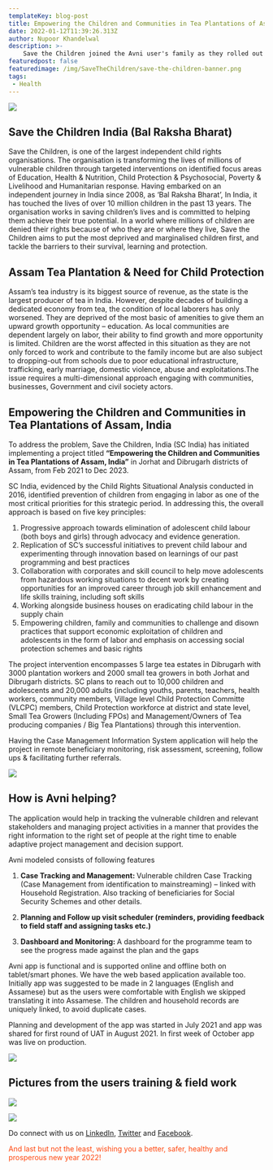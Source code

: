 ```yaml
---
templateKey: blog-post
title: Empowering the Children and Communities in Tea Plantations of Assam, India
date: 2022-01-12T11:39:26.313Z
author: Nupoor Khandelwal
description: >-
    Save the Children joined the Avni user's family as they rolled out the app in their Assam tea plantation project to protect children from labour, trafficking and other vulnerabilities. 
featuredpost: false
featuredimage: /img/SaveTheChildren/save-the-children-banner.png
tags:
 - Health
---
```


![](/img/SaveTheChildren/STCATP_banner.png)

Save the Children India (Bal Raksha Bharat)
-------------------------------------------
Save the Children, is one of the largest independent child rights organisations. The
organisation is transforming the lives of millions of vulnerable children through targeted
interventions on identified focus areas of Education, Health &amp; Nutrition, Child Protection &amp; Psychosocial, Poverty &amp; Livelihood and Humanitarian response. Having embarked on an
independent journey in India since 2008, as ‘Bal Raksha Bharat’, In India, it has touched the
lives of over 10 million children in the past 13 years. The organisation works in saving
children’s lives and is committed to helping them achieve their true potential. In a world
where millions of children are denied their rights because of who they are or where they live,
Save the Children aims to put the most deprived and marginalised children first, and tackle
the barriers to their survival, learning and protection.


Assam Tea Plantation & Need for Child Protection
-------------------------------------------------
Assam’s tea industry is its biggest source of revenue, as the state is the largest producer of tea in India.
However, despite decades of building a dedicated economy from tea, the condition of local laborers has only worsened.
They are deprived of the most basic of amenities to give them an upward growth opportunity – education.
As local communities are dependent largely on labor, their ability to find growth and more opportunity is limited.
Children are the worst affected in this situation as they are not only forced to work and contribute to the family income
but are also subject to dropping-out from schools due to poor educational infrastructure, trafficking, early marriage, domestic violence, abuse and exploitations.The issue requires a multi-dimensional approach engaging with communities, businesses, Government and civil society actors.


Empowering the Children and Communities in Tea Plantations of Assam, India
------------------------------------------------------------

To address the problem, Save the Children, India (SC India) has initiated implementing a project titled <span style="font-weight:bold">“Empowering the Children and Communities in Tea Plantations of Assam, India”</span> in Jorhat and Dibrugarh districts of Assam, from Feb 2021 to Dec 2023.

SC India, evidenced by the Child Rights Situational Analysis conducted in 2016, identified prevention of children from engaging in labor as one of the most critical priorities for this strategic period.
In addressing this, the overall approach is based on five key principles:
1. Progressive approach towards elimination of adolescent child labour (both boys and girls) through advocacy and evidence generation.
2. Replication of SC’s successful initiatives to prevent child labour and experimenting through innovation based on learnings of our past programming and best practices 
3. Collaboration with corporates and skill council to help move adolescents from hazardous working situations to decent work by creating opportunities for an improved career through job skill enhancement and life skills training, including soft skills 
4. Working alongside business houses on eradicating child labour in the supply chain
5. Empowering children, family and communities to challenge and disown practices that support economic exploitation of children and adolescents in the form of labor and emphasis on accessing social protection schemes and basic rights

The project intervention encompasses 5 large tea estates in Dibrugarh with 3000 plantation workers and 2000 small tea growers in both Jorhat and Dibrugarh districts. SC plans to reach out to 10,000 children and adolescents and 20,000 adults (including youths, parents, teachers, health workers, community members, Village level Child Protection Committe (VLCPC) members, Child Protection workforce at district and state level, Small Tea Growers (Including FPOs) and Management/Owners of Tea producing companies / Big Tea Plantations) through this intervention.

Having the Case Management Information System application will help the project in remote beneficiary monitoring, risk assessment, screening, follow ups & facilitating further referrals.

![](/img/SaveTheChildren/framework.png)

How is Avni helping?
------------------------------------------------------------
The application would help in tracking the vulnerable children and relevant stakeholders and managing project activities in a manner that provides the right information to the right set of people at the right time to enable adaptive project management and decision support.

Avni modeled consists of following features

1. <span style="font-weight:bold"> Case Tracking and Management: </span> Vulnerable children Case Tracking (Case Management from identification to mainstreaming) – linked with Household Registration. Also tracking of beneficiaries for Social Security Schemes and other details.


2. <span style="font-weight:bold"> Planning and Follow up visit scheduler (reminders, providing feedback to field staff and assigning tasks etc.)</span>

3. <span style="font-weight:bold"> Dashboard and Monitoring: </span>  A dashboard for the programme team to see the progress made against the plan and the gaps


Avni app is functional and is supported online and offline both on tablet/smart phones. We have the web based application available too. Initially app was suggested to be made in 2 languages (English and Assamese) but as the users were comfortable with English we skipped translating it into Assamese. The children and household records are uniquely linked, to avoid duplicate cases.

Planning and development of the app was started in July 2021 and app was shared for first round of UAT in August 2021.
In first week of October app was live on production.


![](/img/SaveTheChildren/stcatpMindmap.png)

Pictures from the users training & field work 
----------------------------------------------
![](/img/SaveTheChildren/stc.jpg)

![](/img/SaveTheChildren/stcatpField.jpg)

Do connect with us on <a href="https://www.linkedin.com/company/samanvay-research-and-development-foundation" target="_blank" rel="noopener noreferrer">LinkedIn</a>, <a href="https://twitter.com/avniproject" target="_blank" rel="noopener noreferrer">Twitter</a> and <a href="https://www.facebook.com/avniproject" target="_blank" rel="noopener noreferrer">Facebook</a>.

<span style="color:#ff470f">And last but not the least, wishing you a better, safer, healthy and prosperous new year 2022!</span>

